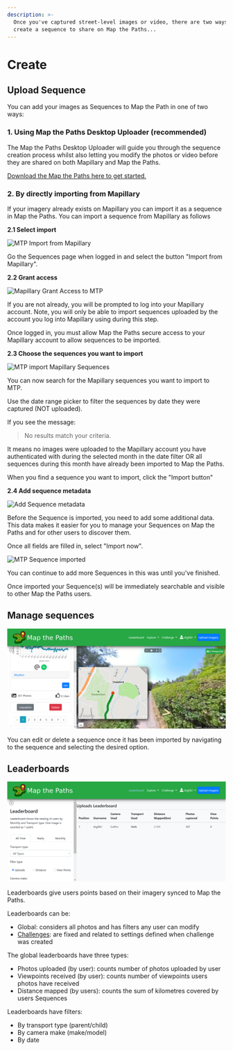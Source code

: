 ```yaml
---
description: >-
  Once you've captured street-level images or video, there are two ways to
  create a sequence to share on Map the Paths...
---
```


# Create

## Upload Sequence

You can add your images as Sequences to Map the Path in one of two ways:

### 1. Using Map the Paths Desktop Uploader \(recommended\)

The Map the Paths Desktop Uploader will guide you through the sequence creation process whilst also letting you modify the photos or video before they are shared on both Mapillary and Map the Paths.

[Download the Map the Paths here to get started.](https://www.mapthepaths.com/uploader)

### **2. By directly importing from Mapillary**

If your imagery already exists on Mapillary you can import it as a sequence in Map the Paths. You can import a sequence from Mapillary as follows

**2.1 Select import**

![MTP Import from Mapillary](../../../.gitbook/assets/mapillary-import.png)

Go the Sequences page when logged in and select the button "Import from Mapillary".

**2.2 Grant access**

![Mapillary Grant Access to MTP](../../../.gitbook/assets/mapillary-grant.png)

If you are not already, you will be prompted to log into your Mapillary account. Note, you will only be able to import sequences uploaded by the account you log into Mapillary using during this step.

Once logged in, you must allow Map the Paths secure access to your Mapillary account to allow sequences to be imported.

**2.3 Choose the sequences you want to import**

![MTP import Mapillary Sequences](../../../.gitbook/assets/0a560e56-3720-429e-81bc-053c44b628c1.png)

You can now search for the Mapillary sequences you want to import to MTP.

Use the date range picker to filter the sequences by date they were captured \(NOT uploaded\).

If you see the message:

> No results match your criteria.

It means no images were uploaded to the Mapillary account you have authenticated with during the selected month in the date filter OR all sequences during this month have already been imported to Map the Paths.

When you find a sequence you want to import, click the "Import button"

**2.4 Add sequence metadata**

![Add Sequence metadata](../../../.gitbook/assets/107902ad-afc0-4aee-8a9a-5adb504775eb.png)

Before the Sequence is imported, you need to add some additional data. This data makes it easier for you to manage your Sequences on Map the Paths and for other users to discover them.

Once all fields are filled in, select "Import now".

![MTP Sequence imported](../../../.gitbook/assets/deed8e0e-4b94-446c-baab-3fb87ba14e5e.png)

You can continue to add more Sequences in this was until you've finished.

Once imported your Sequence\(s\) will be immediately searchable and visible to other Map the Paths users.

## Manage sequences

![](../../../.gitbook/assets/6502f87c-ab72-400e-b508-664a3a91ee00.png)

You can edit or delete a sequence once it has been imported by navigating to the sequence and selecting the desired option.

## Leaderboards

![](../../../.gitbook/assets/4c3d6cce-86dd-4be9-ad3a-03c2ae65494a%20%281%29.png)

Leaderboards give users points based on their imagery synced to Map the Paths.

Leaderboards can be:

* Global: considers all photos and has filters any user can modify
* [Challenges](../challenges.md): are fixed and related to settings defined when challenge was created

The global leaderboards have three types:

* Photos uploaded \(by user\): counts number of photos uploaded by user
* Viewpoints received \(by user\): counts number of viewpoints users photos have received
* Distance mapped \(by users\): counts the sum of kilometres covered by users Sequences

Leaderboards have filters:

* By transport type \(parent/child\)
* By camera make \(make/model\)
* By date


